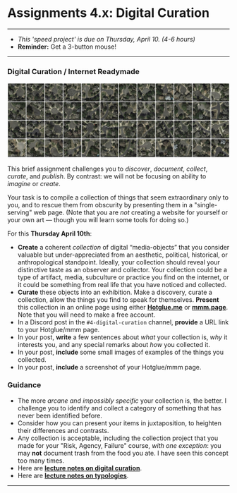 # Assignments 4.x: Digital Curation

--- 

* *This 'speed project' is due on Thursday, April 10. (4-6 hours)*
* **Reminder:** Get a 3-button mouse!

---

### Digital Curation / Internet Readymade

![terrapattern_cul-de-sacs.jpg](terrapattern_cul-de-sacs.jpg)

This brief assignment challenges you to *discover*, *document*, *collect*, *curate*, and *publish*. By contrast: we will not be focusing on ability to *imagine* or *create*. 

Your task is to compile a collection of things that seem extraordinary only to you, and to rescue them from obscurity by presenting them in a "single-serving" web page. (Note that you are *not* creating a website for yourself or your own art — though you will learn some tools for doing so.)


For this **Thursday April 10th**:

* **Create** a coherent *collection* of digital “media-objects” that you consider valuable but under-appreciated from an aesthetic, political, historical, or anthropological standpoint. Ideally, your collection should reveal your distinctive taste as an observer and collector. Your collection could be a type of artifact, media, subculture or practice you find on the internet, or it could be something from real life that you have noticed and collected.
* **Curate** these objects into an exhibition. Make a discovery, curate a collection, allow the things you find to speak for themselves. **Present** this collection in an online page using either [**Hotglue.me**](https://hotglue.me/) or [**mmm.page**](https://mmm.page/). Note that you will need to make a free account.
* In a Discord post in the `#4-digital-curation` channel, **provide** a URL link to your Hotglue/mmm page.
* In your post, **write** a few sentences about *what* your collection is, *why* it interests you, and any special remarks about *how* you collected it.
* In your post, **include** some small images of examples of the things you collected. 
* In your post, **include** a screenshot of your Hotglue/mmm page.

### Guidance 

* The more *arcane and impossibly specific* your collection is, the better. I challenge you to identify and collect a category of something that has never been identified before.
* Consider how you can present your items in juxtaposition, to heighten their differences and contrasts.
* Any collection is acceptable, including the collection project that you made for your "Risk, Agency, Failure" course, *with one exception*: you may **not** document trash from the food you ate. I have seen this concept too many times.
* Here are [**lecture notes on digital curation**](https://github.com/golanlevin/60-120/tree/main/2025/lectures/digital_curation).
* Here are [**lecture notes on typologies**](https://github.com/golanlevin/ExperimentalCapture/blob/master/docs/typologies.md#collections-presented-in-time).

---